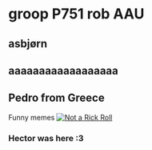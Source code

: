 # groop P751 rob AAU
## asbjørn
## aaaaaaaaaaaaaaaaaa
## Pedro from Greece
Funny memes [![Not a Rick Roll](https://img.youtube.com/vi/dQw4w9WgXcQ/0.jpg)](https://www.youtube.com/watch?v=dQw4w9WgXcQ)
### Hector was here :3
